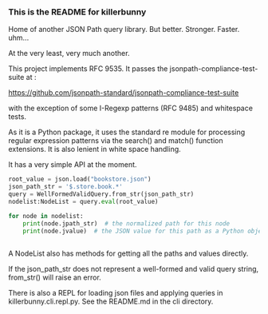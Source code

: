 ### This is the README for killerbunny

Home of another JSON Path query library. But better. Stronger. Faster. uhm...

At the very least, very much another. 

This project implements RFC 9535. It passes the jsonpath-compliance-test-suite at :

https://github.com/jsonpath-standard/jsonpath-compliance-test-suite

with the exception of some I-Regexp patterns (RFC 9485) and whitespace tests.

As it is a Python package, it uses the standard re module for processing regular expression patterns via the search() and match() function extensions. It is also lenient in white space handling.

It has a very simple API at the moment. 

```python
root_value = json.load("bookstore.json")
json_path_str = '$.store.book.*'
query = WellFormedValidQuery.from_str(json_path_str)
nodelist:NodeList = query.eval(root_value)

for node in nodelist:
    print(node.jpath_str)  # the normalized path for this node
    print(node.jvalue)  # the JSON value for this path as a Python object
    

```

A NodeList also has methods for getting all the paths and values directly.

If the json_path_str does not represent a well-formed and valid query string, from_str() will raise an error.


There is also a REPL for loading json files and applying queries in killerbunny.cli.repl.py.
See the README.md in the cli directory.



